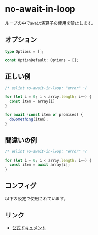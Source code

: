 # no-await-in-loop

ループの中で`await`演算子の使用を禁止します。

## オプション

```ts
type Options = [];

const OptionDefault: Options = [];
```

## 正しい例

```js
/* eslint no-await-in-loop: "error" */

for (let i = 0; i < array.length; i++) {
  const item = array[i];
}

for await (const item of promises) {
  doSomething(item);
}
```

## 間違いの例

```js
/* eslint no-await-in-loop: "error" */

for (let i = 0; i < array.length; i++) {
  const item = await array[i];
}
```

## コンフィグ

以下の設定で使用されています。

## リンク

- [公式ドキュメント](https://eslint.org/docs/latest/rules/no-await-in-loop)
